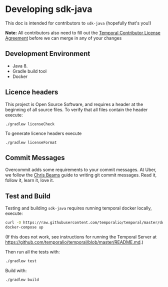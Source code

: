 # Developing sdk-java

This doc is intended for contributors to `sdk-java` (hopefully that's you!)

**Note:** All contributors also need to fill out the 
[Temporal Contributor License Agreement](https://gist.github.com/samarabbas/7dcd41eb1d847e12263cc961ccfdb197) 
before we can merge in any of your changes

## Development Environment

* Java 8.
* Gradle build tool
* Docker

## Licence headers

This project is Open Source Software, and requires a header at the beginning of
all source files. To verify that all files contain the header execute:

```lang=bash
./gradlew licenseCheck
```

To generate licence headers execute

```lang=bash
./gradlew licenseFormat
```

## Commit Messages

Overcommit adds some requirements to your commit messages. At Uber, we follow the
[Chris Beams](http://chris.beams.io/posts/git-commit/) guide to writing git
commit messages. Read it, follow it, learn it, love it.

## Test and Build

Testing and building `sdk-java` requires running temporal docker locally, execute:

```bash
curl -O https://raw.githubusercontent.com/temporalio/temporal/master/docker/docker-compose.yml
docker-compose up
```

(If this does not work, see instructions for running the Temporal Server at https://github.com/temporalio/temporal/blob/master/README.md.)

Then run all the tests with:

```bash
./gradlew test
```

Build with:

```bash
./gradlew build
```
